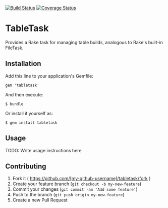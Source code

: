 [![Build Status](https://travis-ci.org/shahin/tabletask.svg?branch=master)](https://travis-ci.org/shahin/tabletask)
[![Coverage Status](https://img.shields.io/coveralls/shahin/tabletask.svg)](https://coveralls.io/r/shahin/tabletask?branch=master)

# TableTask

Provides a Rake task for managing table builds, analogous to Rake's built-in FileTask.

## Installation

Add this line to your application's Gemfile:

    gem 'tabletask'

And then execute:

    $ bundle

Or install it yourself as:

    $ gem install tabletask

## Usage

TODO: Write usage instructions here

## Contributing

1. Fork it ( https://github.com/[my-github-username]/tabletask/fork )
2. Create your feature branch (`git checkout -b my-new-feature`)
3. Commit your changes (`git commit -am 'Add some feature'`)
4. Push to the branch (`git push origin my-new-feature`)
5. Create a new Pull Request
